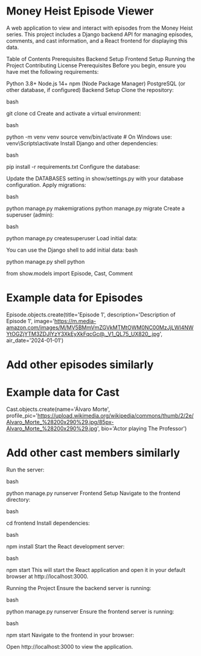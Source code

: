 # Money Heist Episode Viewer
A web application to view and interact with episodes from the Money Heist series. This project includes a Django backend API for managing episodes, comments, and cast information, and a React frontend for displaying this data.

Table of Contents
Prerequisites
Backend Setup
Frontend Setup
Running the Project
Contributing
License
Prerequisites
Before you begin, ensure you have met the following requirements:

Python 3.8+
Node.js 14+
npm (Node Package Manager)
PostgreSQL (or other database, if configured)
Backend Setup
Clone the repository:

bash
 
git clone <repository-url>
cd <repository-name>
Create and activate a virtual environment:

bash
 
python -m venv venv
source venv/bin/activate  # On Windows use: venv\Scripts\activate
Install Django and other dependencies:

bash
 
pip install -r requirements.txt
Configure the database:

Update the DATABASES setting in show/settings.py with your database configuration.
Apply migrations:

bash
 
python manage.py makemigrations
python manage.py migrate
Create a superuser (admin):

bash
 
python manage.py createsuperuser
Load initial data:

You can use the Django shell to add initial data:
bash
 
python manage.py shell
python
 
from show.models import Episode, Cast, Comment

# Example data for Episodes
Episode.objects.create(title='Episode 1', description='Description of Episode 1', image='https://m.media-amazon.com/images/M/MV5BMmVmZGVkMTMtOWM0NC00MzJjLWI4NWYtOGZjYTM3ZDJlYzY3XkEyXkFqcGc@._V1_QL75_UX820_.jpg', air_date='2024-01-01')
# Add other episodes similarly

# Example data for Cast
Cast.objects.create(name='Álvaro Morte', profile_pic='https://upload.wikimedia.org/wikipedia/commons/thumb/2/2e/Alvaro_Morte_%28200x290%29.jpg/85px-Alvaro_Morte_%28200x290%29.jpg', bio='Actor playing The Professor')
# Add other cast members similarly
Run the server:

bash
 
python manage.py runserver
Frontend Setup
Navigate to the frontend directory:

bash
 
cd frontend
Install dependencies:

bash
 
npm install
Start the React development server:

bash
 
npm start
This will start the React application and open it in your default browser at http://localhost:3000.

Running the Project
Ensure the backend server is running:

bash
 
python manage.py runserver
Ensure the frontend server is running:

bash
 
npm start
Navigate to the frontend in your browser:

Open http://localhost:3000 to view the application.
